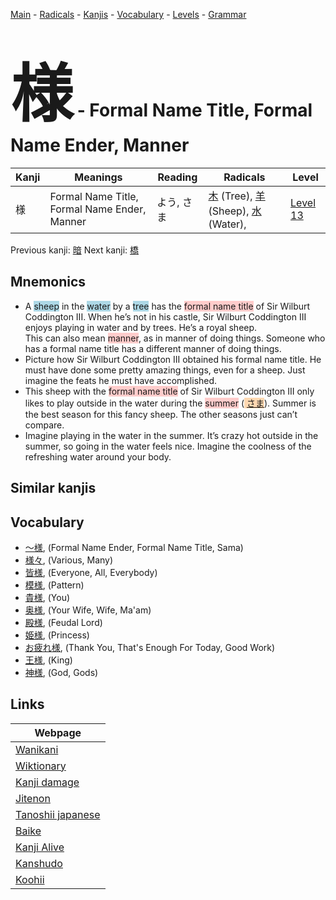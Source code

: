 <style> bigfont {font-size: 100px}</style>
[Main](../README.md) -
[Radicals](../radicals.md) -
[Kanjis](../kanjis.md) -
[Vocabulary](../vocabulary.md) -
[Levels](../levels.md) -
[Grammar](../grammar.md)
# <bigfont> 様</bigfont> - Formal Name Title, Formal Name Ender, Manner 

| Kanji | Meanings | Reading | Radicals | Level |
| --- | --- | --- | --- | --- |
| 様 | Formal Name Title, Formal Name Ender, Manner | よう, さま | [木](../radicals/木.md) (Tree), [羊](../radicals/羊.md) (Sheep), [水](../radicals/水.md) (Water),  | [Level 13](../levels/wk_level13.md) |

Previous kanji: [暗](暗.md) Next kanji: [橋](橋.md) 

## Mnemonics
 * A <span style="background-color:#ADD8E6"> sheep</span> in the <span style="background-color:#ADD8E6"> water</span> by a <span style="background-color:#ADD8E6"> tree</span> has the <span style="background-color:#ffcccb"> formal name title</span> of Sir Wilburt Coddington III. When he’s not in his castle, Sir Wilburt Coddington III enjoys playing in water and by trees. He’s a royal sheep. <br />This can also mean <span style="background-color:#ffcccb"> manner</span>, as in manner of doing things. Someone who has a formal name title has a different manner of doing things.
* Picture how Sir Wilburt Coddington III obtained his formal name title. He must have done some pretty amazing things, even for a sheep. Just imagine the feats he must have accomplished.
* This sheep with the <span style="background-color:#ffcccb"> formal name title</span> of Sir Wilburt Coddington III only likes to play outside in the water during the <span style="background-color:#ffcccb"> summer</span> (<span style="background-color:#fed8b1"> [さま](https://jisho.org/search/さま)</span>). Summer is the best season for this fancy sheep. The other seasons just can’t compare.
* Imagine playing in the water in the summer. It’s crazy hot outside in the summer, so going in the water feels nice. Imagine the coolness of the refreshing water around your body.


## Similar kanjis
 


## Vocabulary
 * [〜様](../vocabulary/様.md), (Formal Name Ender, Formal Name Title, Sama)
* [様々](../vocabulary/様.md), (Various, Many)
* [皆様](../vocabulary/様.md), (Everyone, All, Everybody)
* [模様](../vocabulary/様.md), (Pattern)
* [貴様](../vocabulary/様.md), (You)
* [奥様](../vocabulary/様.md), (Your Wife, Wife, Ma'am)
* [殿様](../vocabulary/様.md), (Feudal Lord)
* [姫様](../vocabulary/様.md), (Princess)
* [お疲れ様](../vocabulary/様.md), (Thank You, That's Enough For Today, Good Work)
* [王様](../vocabulary/様.md), (King)
* [神様](../vocabulary/様.md), (God, Gods)



## Links 

| Webpage |
| --- |
| [Wanikani          ](https://www.wanikani.com/kanji/様) |
| [Wiktionary        ](https://en.wiktionary.org/wiki/様) |
| [Kanji damage      ](http://www.kanjidamage.com/kanji/search?utf8=✓&q=様) |
| [Jitenon           ](https://jitenon.com/kanji/様) |
| [Tanoshii japanese ](https://www.tanoshiijapanese.com/dictionary/kanji.cfm?k=様) |
| [Baike             ](https://baike.baidu.com/item/様) |
| [Kanji Alive       ](https://app.kanjialive.com/様) |
| [Kanshudo          ](https://www.kanshudo.com/searchmn?q=様) |
| [Koohii            ](https://kanji.koohii.com/study/kanji/様) |
